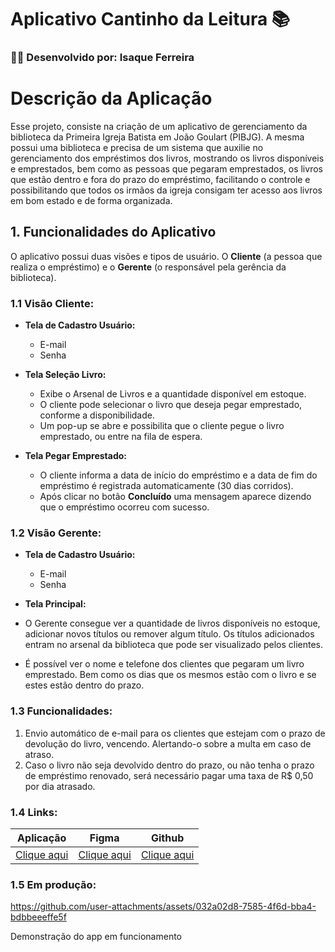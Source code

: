 # Aplicativo Cantinho da Leitura 📚

### 👨‍💻 Desenvolvido por: Isaque Ferreira

# Descrição da Aplicação

Esse projeto, consiste na criação de um aplicativo de gerenciamento da biblioteca da Primeira Igreja Batista em João Goulart (PIBJG). A mesma possui uma biblioteca e precisa de um sistema que auxilie no gerenciamento dos empréstimos dos livros, mostrando os livros disponíveis e emprestados, bem como as pessoas que pegaram emprestados, os livros que estão dentro e fora do prazo do empréstimo, facilitando o controle e possibilitando que todos os irmãos da igreja consigam ter acesso aos livros em bom estado e de forma organizada.

## 1. Funcionalidades do Aplicativo

O aplicativo possui duas visões e tipos de usuário. O **Cliente** (a pessoa que realiza o empréstimo) e o **Gerente** (o responsável pela gerência da biblioteca).

### 1.1 Visão Cliente:

- **Tela de Cadastro Usuário:**
    - E-mail
    - Senha
    
- **Tela Seleção Livro:**
    - Exibe o Arsenal de Livros e a quantidade disponível em estoque.
    - O cliente pode selecionar o livro que deseja pegar emprestado, conforme a disponibilidade.
    - Um pop-up se abre e possibilita que o cliente pegue o livro emprestado, ou entre na fila de espera.
    
- **Tela Pegar Emprestado:**
    - O cliente informa a data de início do empréstimo e a data de fim do empréstimo é registrada automaticamente (30 dias corridos).
    - Após clicar no botão **Concluído** uma mensagem aparece dizendo que o empréstimo ocorreu com sucesso.


### 1.2 Visão Gerente:

- **Tela de Cadastro Usuário:**
    - E-mail
    - Senha

- **Tela Principal:**
- O Gerente consegue ver a quantidade de livros disponíveis no estoque, adicionar novos títulos ou remover algum título. Os títulos adicionados entram no arsenal da biblioteca que pode ser visualizado pelos clientes.
- É possível ver o nome e telefone dos clientes que pegaram um livro emprestado. Bem como os dias que os mesmos estão com o livro e se estes estão dentro do prazo.

### 1.3 Funcionalidades:

1. Envio automático de e-mail para os clientes que estejam com o prazo de devolução do livro, vencendo. Alertando-o sobre a multa em caso de atraso.
2. Caso o livro não seja devolvido dentro do prazo, ou não tenha o prazo de empréstimo renovado, será necessário pagar uma taxa de R$ 0,50 por dia atrasado.

### 1.4 Links:

|Aplicação | Figma | Github|
|---------------|-----------------|-------------------|
[Clique aqui]() | [Clique aqui](https://www.figma.com/design/kySel05W8v1QxX6rSzs4UL/Biblioteca-PIBJG?m=auto&t=T6TFYsdIuDynBhDb-1) | [Clique aqui](https://github.com/Fisaq/app-cantinho-leitura)

### 1.5 Em produção:

https://github.com/user-attachments/assets/032a02d8-7585-4f6d-bba4-bdbbeeeffe5f

Demonstração do app em funcionamento
